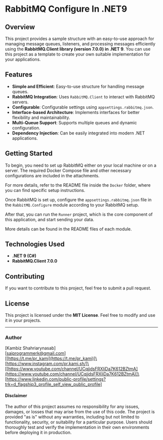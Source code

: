 # RabbitMQ Configure In .NET9

## Overview

This project provides a sample structure with an easy-to-use approach for managing message queues, listeners, and processing messages efficiently using the **RabbitMQ.Client library (version 7.0.0) in .NET 9**. You can use this project as a template to create your own suitable implementation for your applications.

## Features

- **Simple and Efficient**: Easy-to-use structure for handling message queues.
- **RabbitMQ Integration**: Uses `RabbitMQ.Client` to interact with RabbitMQ servers.
- **Configurable**: Configurable settings using `appsettings.rabbitmq.json`.
- **Interface-based Architecture**: Implements interfaces for better flexibility and maintainability.
- **Multi-Queue Support**: Supports multiple queues and dynamic configuration.
- **Dependency Injection**: Can be easily integrated into modern .NET applications.

## Getting Started

To begin, you need to set up RabbitMQ either on your local machine or on a server. The required Docker Compose file and other necessary configurations are included in the attachments.

For more details, refer to the README file inside the `Docker` folder, where you can find specific setup instructions.

Once RabbitMQ is set up, configure the `appsettings.rabbitmq.json` file in the `RabbitMQ.Configure` module according to your RabbitMQ setup.

After that, you can run the `Runner` project, which is the core component of this application, and start sending your data.

More details can be found in the README files of each module.

## Technologies Used

- **.NET 9 (C#)**
- **RabbitMQ.Client 7.0.0**

## Contributing

If you want to contribute to this project, feel free to submit a pull request.

## License

This project is licensed under the **MIT License**. Feel free to modify and use it in your projects.

---

### Author

[Kambiz Shahriarynasab]\
[[saiprogrammerk@gmail.com](mailto:saiprogrammerk@gmail.com)]\
[[https://t.me/pr_kami](https://t.me/pr_kami)]\
[https://www.instagram.com/pr.kami.sh/]\
[[https://www.youtube.com/channel/UCqjjdsFRXliDa7K612BZtmA](https://www.youtube.com/channel/UCqjjdsFRXliDa7K612BZtmA)]\
[https://www.linkedin.com/public-profile/settings?trk=d_flagship3_profile_self_view_public_profile]

#### Disclaimer
The author of this project assumes no responsibility for any issues, damages, or losses that may arise from the use of this code. The project is provided "as is" without any warranties, including but not limited to functionality, security, or suitability for a particular purpose. Users should thoroughly test and verify the implementation in their own environments before deploying it in production.

